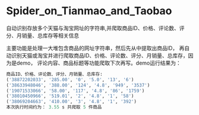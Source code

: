 Spider_on_Tianmao_and_Taobao
============================

自动识别存放多个天猫与淘宝网址的字符串,并爬取商品ID、价格、评论数、评分、月销量、总库存等相关信息


主要功能是处理一大堆包含商品的网址字符串，然后先从中提取出商品ID，
再自动识别天猫或淘宝并进行爬取商品ID、价格、评论数、评分、月销量、总库存，因为是demo，
评论内容、商品标题等功能爬取下次再写。demo运行结果为：

```python
商品ID、价格、评论数、评分、月销量、总库存:
('38872202033', '285.00', '0', '5.0', '13', '6')
('38633948046', '388.00', '124', '4.8', '949', '3537')
('19071533066', '58.00', '117', '4.8', '86', '1759')
('38010450966', '519.01', '2', '4.8', '1', '58')
('38069204663', '410.00', '3', '4.8', '1', '392')
本次执行时间约为： 3.55 s 共爬取 5 件商品
```
